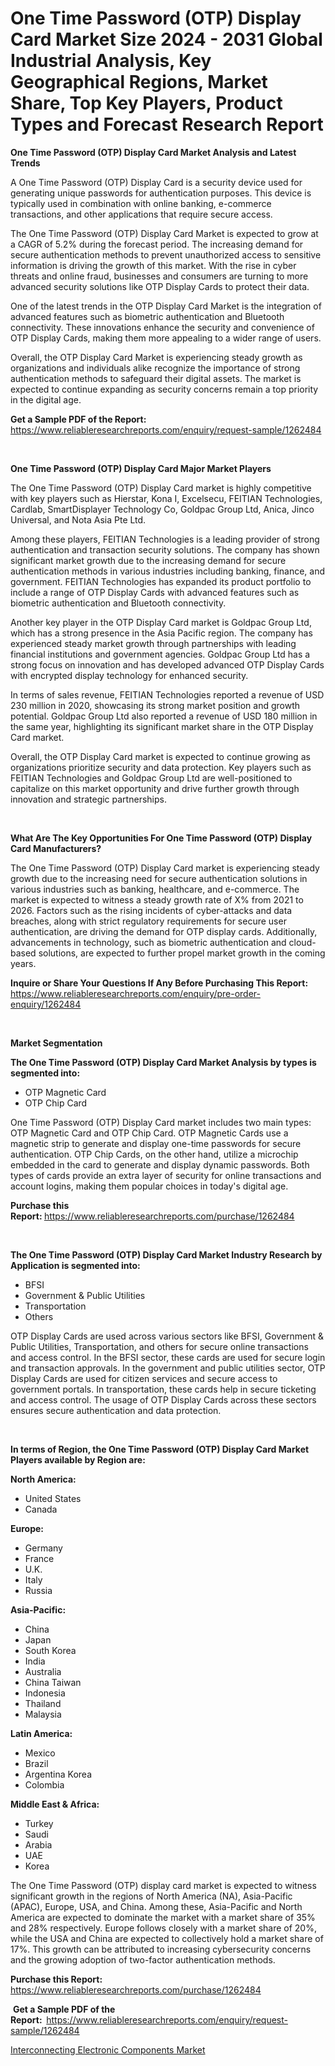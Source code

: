 <p><h1>One Time Password (OTP) Display Card Market Size 2024 - 2031 Global Industrial Analysis, Key Geographical Regions, Market Share, Top Key Players, Product Types and Forecast Research Report</h1></p><p><strong>One Time Password (OTP) Display Card Market Analysis and Latest Trends</strong></p>
<p><p>A One Time Password (OTP) Display Card is a security device used for generating unique passwords for authentication purposes. This device is typically used in combination with online banking, e-commerce transactions, and other applications that require secure access.</p><p>The One Time Password (OTP) Display Card Market is expected to grow at a CAGR of 5.2% during the forecast period. The increasing demand for secure authentication methods to prevent unauthorized access to sensitive information is driving the growth of this market. With the rise in cyber threats and online fraud, businesses and consumers are turning to more advanced security solutions like OTP Display Cards to protect their data.</p><p>One of the latest trends in the OTP Display Card Market is the integration of advanced features such as biometric authentication and Bluetooth connectivity. These innovations enhance the security and convenience of OTP Display Cards, making them more appealing to a wider range of users.</p><p>Overall, the OTP Display Card Market is experiencing steady growth as organizations and individuals alike recognize the importance of strong authentication methods to safeguard their digital assets. The market is expected to continue expanding as security concerns remain a top priority in the digital age.</p></p>
<p><strong>Get a Sample PDF of the Report:&nbsp;</strong> <a href="https://www.reliableresearchreports.com/enquiry/request-sample/1262484">https://www.reliableresearchreports.com/enquiry/request-sample/1262484</a></p>
<p>&nbsp;</p>
<p><strong>One Time Password (OTP) Display Card Major Market Players</strong></p>
<p><p>The One Time Password (OTP) Display Card market is highly competitive with key players such as Hierstar, Kona I, Excelsecu, FEITIAN Technologies, Cardlab, SmartDisplayer Technology Co, Goldpac Group Ltd, Anica, Jinco Universal, and Nota Asia Pte Ltd. </p><p>Among these players, FEITIAN Technologies is a leading provider of strong authentication and transaction security solutions. The company has shown significant market growth due to the increasing demand for secure authentication methods in various industries including banking, finance, and government. FEITIAN Technologies has expanded its product portfolio to include a range of OTP Display Cards with advanced features such as biometric authentication and Bluetooth connectivity.</p><p>Another key player in the OTP Display Card market is Goldpac Group Ltd, which has a strong presence in the Asia Pacific region. The company has experienced steady market growth through partnerships with leading financial institutions and government agencies. Goldpac Group Ltd has a strong focus on innovation and has developed advanced OTP Display Cards with encrypted display technology for enhanced security.</p><p>In terms of sales revenue, FEITIAN Technologies reported a revenue of USD 230 million in 2020, showcasing its strong market position and growth potential. Goldpac Group Ltd also reported a revenue of USD 180 million in the same year, highlighting its significant market share in the OTP Display Card market.</p><p>Overall, the OTP Display Card market is expected to continue growing as organizations prioritize security and data protection. Key players such as FEITIAN Technologies and Goldpac Group Ltd are well-positioned to capitalize on this market opportunity and drive further growth through innovation and strategic partnerships.</p></p>
<p>&nbsp;</p>
<p><strong>What Are The Key Opportunities For One Time Password (OTP) Display Card Manufacturers?</strong></p>
<p><p>The One Time Password (OTP) Display Card market is experiencing steady growth due to the increasing need for secure authentication solutions in various industries such as banking, healthcare, and e-commerce. The market is expected to witness a steady growth rate of X% from 2021 to 2026. Factors such as the rising incidents of cyber-attacks and data breaches, along with strict regulatory requirements for secure user authentication, are driving the demand for OTP display cards. Additionally, advancements in technology, such as biometric authentication and cloud-based solutions, are expected to further propel market growth in the coming years.</p></p>
<p><strong>Inquire or Share Your Questions If Any Before Purchasing This Report:</strong> <a href="https://www.reliableresearchreports.com/enquiry/pre-order-enquiry/1262484">https://www.reliableresearchreports.com/enquiry/pre-order-enquiry/1262484</a></p>
<p>&nbsp;</p>
<p><strong>Market Segmentation</strong></p>
<p><strong>The One Time Password (OTP) Display Card Market Analysis by types is segmented into:</strong></p>
<p><ul><li>OTP Magnetic Card</li><li>OTP Chip Card</li></ul></p>
<p><p>One Time Password (OTP) Display Card market includes two main types: OTP Magnetic Card and OTP Chip Card. OTP Magnetic Cards use a magnetic strip to generate and display one-time passwords for secure authentication. OTP Chip Cards, on the other hand, utilize a microchip embedded in the card to generate and display dynamic passwords. Both types of cards provide an extra layer of security for online transactions and account logins, making them popular choices in today's digital age.</p></p>
<p><strong>Purchase this Report:&nbsp;</strong><a href="https://www.reliableresearchreports.com/purchase/1262484">https://www.reliableresearchreports.com/purchase/1262484</a></p>
<p>&nbsp;</p>
<p><strong>The One Time Password (OTP) Display Card Market Industry Research by Application is segmented into:</strong></p>
<p><ul><li>BFSI</li><li>Government & Public Utilities</li><li>Transportation</li><li>Others</li></ul></p>
<p><p>OTP Display Cards are used across various sectors like BFSI, Government & Public Utilities, Transportation, and others for secure online transactions and access control. In the BFSI sector, these cards are used for secure login and transaction approvals. In the government and public utilities sector, OTP Display Cards are used for citizen services and secure access to government portals. In transportation, these cards help in secure ticketing and access control. The usage of OTP Display Cards across these sectors ensures secure authentication and data protection.</p></p>
<p>&nbsp;</p>
<p><strong>In terms of Region, the One Time Password (OTP) Display Card Market Players available by Region are:</strong></p>
<p>
    <p> <strong> North America: </strong>
        <ul>
            <li>United States</li>
            <li>Canada</li>
        </ul>
        </p> 
    <p> <strong> Europe: </strong>
        <ul>
            <li>Germany</li>
            <li>France</li>
            <li>U.K.</li>
            <li>Italy</li>
            <li>Russia</li>
        </ul>
        </p> 
    <p> <strong> Asia-Pacific: </strong>
        <ul>
            <li>China</li>
            <li>Japan</li>
            <li>South Korea</li>
            <li>India</li>
            <li>Australia</li>
            <li>China Taiwan</li>
            <li>Indonesia</li>
            <li>Thailand</li>
            <li>Malaysia</li>
        </ul>
        </p> 
    <p> <strong> Latin America: </strong>
        <ul>
            <li>Mexico</li>
            <li>Brazil</li>
            <li>Argentina Korea</li>
            <li>Colombia</li>
        </ul>
        </p> 
    <p> <strong> Middle East & Africa: </strong>
        <ul>
            <li>Turkey</li>
            <li>Saudi</li>
            <li>Arabia</li>
            <li>UAE</li>
            <li>Korea</li>
        </ul>
    </p>
    </p>
<p><p>The One Time Password (OTP) display card market is expected to witness significant growth in the regions of North America (NA), Asia-Pacific (APAC), Europe, USA, and China. Among these, Asia-Pacific and North America are expected to dominate the market with a market share of 35% and 28% respectively. Europe follows closely with a market share of 20%, while the USA and China are expected to collectively hold a market share of 17%. This growth can be attributed to increasing cybersecurity concerns and the growing adoption of two-factor authentication methods.</p></p>
<p><strong>Purchase this Report: </strong><a href="https://www.reliableresearchreports.com/purchase/1262484">https://www.reliableresearchreports.com/purchase/1262484</a></p>
<p>&nbsp;<strong>Get a Sample PDF of the Report:&nbsp;&nbsp;</strong><a href="https://www.reliableresearchreports.com/enquiry/request-sample/1262484">https://www.reliableresearchreports.com/enquiry/request-sample/1262484</a></p>
<p><strong></strong></p>
<p><p><a href="https://github.com/lbird53714/Market-Research-Report-List-3/blob/main/interconnecting-electronic-components-market.md">Interconnecting Electronic Components Market</a></p></p>